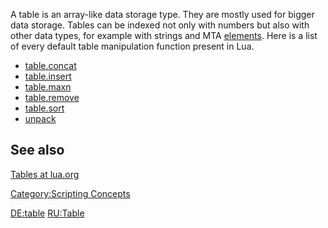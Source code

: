 A table is an array-like data storage type. They are mostly used for bigger data storage. Tables can be indexed not only with numbers but also with other data types, for example with strings and MTA [elements](/docs/elements.md "wikilink").
Here is a list of every default table manipulation function present in Lua.

-   [table.concat](http://www.lua.org/manual/5.1/manual.html#pdf-table.concat)
-   [table.insert](http://www.lua.org/manual/5.1/manual.html#pdf-table.insert)
-   [table.maxn](http://www.lua.org/manual/5.1/manual.html#pdf-table.maxn)
-   [table.remove](http://www.lua.org/manual/5.1/manual.html#pdf-table.remove)
-   [table.sort](http://www.lua.org/manual/5.1/manual.html#pdf-table.sort)
-   [unpack](http://www.lua.org/manual/5.1/manual.html#pdf-unpack)

See also
--------

[Tables at lua.org](http://www.lua.org/pil/2.5.html)

[Category:Scripting Concepts](/docs/category-scripting_concepts.md "wikilink")

[DE:table](/docs/de-table.md "wikilink") [RU:Table](/docs/ru-table.md "wikilink")
